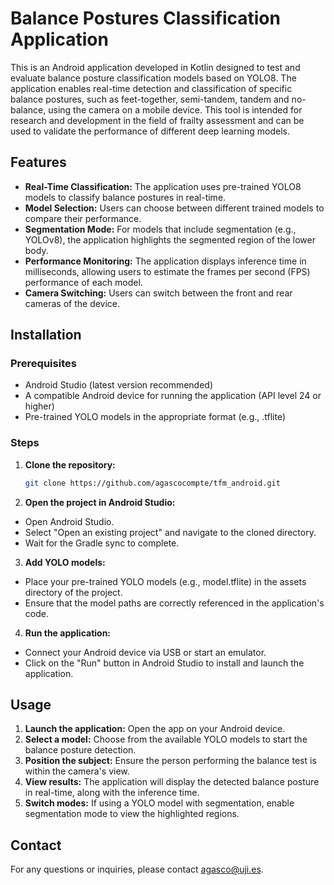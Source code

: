 # Balance Postures Classification Application

This is an Android application developed in Kotlin designed to test and evaluate balance posture classification models based on YOLO8. The application enables real-time detection and classification of specific balance postures, such as feet-together, semi-tandem, tandem and no-balance, using the camera on a mobile device. This tool is intended for research and development in the field of frailty assessment and can be used to validate the performance of different deep learning models.

## Features

- **Real-Time Classification:** The application uses pre-trained YOLO8 models to classify balance postures in real-time.
- **Model Selection:** Users can choose between different trained models to compare their performance.
- **Segmentation Mode:** For models that include segmentation (e.g., YOLOv8), the application highlights the segmented region of the lower body.
- **Performance Monitoring:** The application displays inference time in milliseconds, allowing users to estimate the frames per second (FPS) performance of each model.
- **Camera Switching:** Users can switch between the front and rear cameras of the device.

## Installation

### Prerequisites

- Android Studio (latest version recommended)
- A compatible Android device for running the application (API level 24 or higher)
- Pre-trained YOLO models in the appropriate format (e.g., .tflite)

### Steps

1. **Clone the repository:**

   ```bash
   git clone https://github.com/agascocompte/tfm_android.git
   ```
   
2. **Open the project in Android Studio:**

- Open Android Studio.
- Select "Open an existing project" and navigate to the cloned directory.
- Wait for the Gradle sync to complete.

3. **Add YOLO models:**

- Place your pre-trained YOLO models (e.g., model.tflite) in the assets directory of the project.
- Ensure that the model paths are correctly referenced in the application's code.

4. **Run the application:**

- Connect your Android device via USB or start an emulator.
- Click on the "Run" button in Android Studio to install and launch the application.

## Usage

1. **Launch the application:** Open the app on your Android device.
2. **Select a model:** Choose from the available YOLO models to start the balance posture detection.
3. **Position the subject:** Ensure the person performing the balance test is within the camera's view.
4. **View results:** The application will display the detected balance posture in real-time, along with the inference time.
5. **Switch modes:** If using a YOLO model with segmentation, enable segmentation mode to view the highlighted regions.

## Contact

For any questions or inquiries, please contact [agasco@uji.es](agasco@uji.es).
